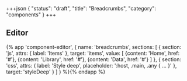 +++json
{
  "status": "draft",
  "title": "Breadcrumbs",
  "category": "components"
}
+++

## Editor

{%
  app 'component-editor', {
    name: 'breadcrumbs',
    sections: [
      {
        section: 'js',
        attrs: {
          label: 'Items'
        },
        target: 'items',
        value: [
          {content: 'Home', href: '#'},
          {content: 'Library', href: '#'},
          {content: 'Data', href: '#'}
        ]
      },
      {
        section: 'css',
        attrs: {
          label: 'Style deep',
          placeholder: ':host, .main, .any { ... }'
        },
        target: 'styleDeep'
      }
    ]
  }
%}{% endapp %}
